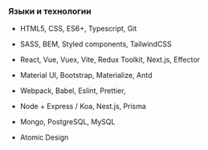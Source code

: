 ### Языки и технологии

- HTML5, CSS, ES6+, Typescript, Git
- SASS, BEM, Styled components, TailwindCSS
- React, Vue, Vuex, Vite, Redux Toolkit, Next.js, Effector
- Material UI, Bootstrap, Materialize, Antd
- Webpack, Babel, Eslint, Prettier,

- Node + Express / Koa, Nest.js, Prisma
- Mongo, PostgreSQL, MySQL
- Atomic Design
